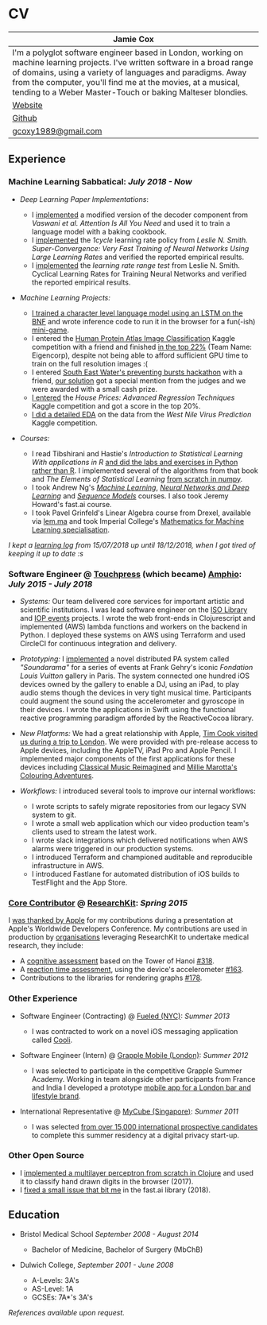# CV

| Jamie Cox  |
|---------------------------------------------------------------------------------------------------------------|
| I'm a polyglot software engineer based in London, working on machine learning projects. I've written software in a broad range of domains, using a variety of languages and paradigms. Away from the computer, you'll find me at the movies, at a musical, tending to a Weber Master-Touch or baking Malteser blondies. |
| [Website](https://www.coxy1989.com/)  |
| [Github](https://github.com/coxy1989)  |
| gcoxy1989@gmail.com  |

## Experience

### Machine Learning Sabbatical: *July 2018 - Now*

- *Deep Learning Paper Implementations*: 
	- I [implemented](https://github.com/coxy1989/tfmr) a modified version of the decoder component from *Vaswani et al. Attention Is All You Need* and used it to train a language model with a baking cookbook.
	- I [implemented](https://github.com/coxy1989/superconv) the *1cycle* learning rate policy from *Leslie N. Smith. Super-Convergence: Very Fast Training of Neural Networks Using Large Learning Rates* and verified the reported empirical results.
	- I [implemented](https://github.com/coxy1989/clr) the *learning rate range test* from  Leslie N. Smith. Cyclical Learning Rates for Training Neural Networks and verified the reported empirical results.

- *Machine Learning Projects:* 
	- [I trained a character level language model using an LSTM on the BNF](https://github.com/coxy1989/rx) and wrote inference code to run it in the browser for a fun(-ish) [mini-game](https://rx.coxy1989.com/).
	- I entered the [Human Protein Atlas Image Classification](https://www.kaggle.com/c/human-protein-atlas-image-classification) Kaggle competition with a friend and finished [in the top 22%](https://www.kaggle.com/c/human-protein-atlas-image-classification/leaderboard) (Team Name: Eigencorp), despite not being able to afford sufficient GPU time to train on the full resolution images :(
	-  I entered [South East Water's preventing bursts hackathon](https://solveitsew.devpost.com/) with a friend, [our solution](https://docs.google.com/presentation/d/1kaTD7jr0DhJR7IDXVY0lVQ7-jD_r_qhhgqzK9_5nKRc/edit#slide=id.p) got a special mention from the judges and we were awarded with a small cash prize.
	- [I entered](https://github.com/coxy1989/house-prices) the *House Prices: Advanced Regression Techniques* Kaggle competition and got a score in the top 20%.
	- [I did a detailed EDA](https://github.com/coxy1989/west-nile-virus) on the data from the *West Nile Virus Prediction* Kaggle competition.

- *Courses:* 
	- I read Tibshirani and Hastie's *Introduction to Statistical Learning With applications in R* [and did the labs and exercises in Python rather than R](https://github.com/coxy1989/isl). I implemented several of the algorithms from that book and *The Elements of Statistical Learning* [from scratch in numpy](https://github.com/coxy1989/algs).
	- I took Andrew Ng's [*Machine Learning*](https://github.com/coxy1989/ng_ml), [*Neural Networks and Deep Learning*](https://www.coursera.org/account/accomplishments/records/8PMHWASDBR88) and [*Sequence Models*](https://www.coursera.org/account/accomplishments/records/DTG5PML6SWAJ) courses. I also took Jeremy Howard's fast.ai course.
	- I took Pavel Grinfeld's Linear Algebra course from Drexel, available via [lem.ma](https://www.lem.ma/) and took Imperial College's [Mathematics for Machine Learning specialisation](https://www.coursera.org/account/accomplishments/specialization/certificate/ARMLMTNPZJTD).

*I kept a [learning log](https://www.coxy1989.com/learning_log.html) from 15/07/2018 up until 18/12/2018, when I got tired of keeping it up to date :s* 

### Software Engineer @ [Touchpress](https://en.wikipedia.org/wiki/Touchpress) (which became) [Amphio](https://www.amphio.co/): *July 2015 - July 2018*

- *Systems:* Our team delivered core services for important artistic and scientific institutions. I was lead software engineer on the [ISO Library](https://www.amphio.co/iso.html) and [IOP events](https://www.amphio.co/iop-events.html) projects. I wrote the web front-ends in Clojurescript and implemented (AWS) lambda functions and workers on the backend in Python. I deployed these systems on AWS using Terraform and used CircleCI for continuous integration and delivery. 

- *Prototyping:* I [implemented](https://github.com/coxy1989/soundarama_open_source) a novel distributed PA system called *"Soundarama"* for a series of events at Frank Gehry's iconic *Fondation Louis Vuitton* gallery in Paris. The system connected one hundred iOS devices owned by the gallery to enable a DJ, using an iPad, to play audio stems though the devices in very tight musical time. Participants could augment the sound using the accelerometer and gyroscope in their devices. I wrote the applications in Swift using the functional reactive programming paradigm afforded by the ReactiveCocoa library.

- *New Platforms:* We had a great relationship with Apple, [Tim Cook visited us during a trip to London](https://twitter.com/tim_cook/status/663750294837178368). We were provided with pre-release access to Apple devices, including the AppleTV, iPad Pro and Apple Pencil.  I implemented major components of the first applications for these devices including
[Classical Music Reimagined](https://itunes.apple.com/gb/app/classical-music-reimagined/id1046460216) and [Millie Marotta's Colouring Adventures](https://itunes.apple.com/gb/app/millie-marottas-colouring-adventures/id1064432319?mt=8).

- *Workflows:* I introduced several tools to improve our internal workflows:
	- I wrote scripts to safely migrate repositories from our legacy SVN system to git.
	- I wrote a small web application which our video production team's clients used to stream the latest work.
	- I wrote slack integrations which delivered notifications when AWS alarms were triggered in our production systems.
	- I introduced Terraform and championed auditable and reproducible infrastructure in AWS.
	- I introduced Fastlane for automated distribution of iOS builds to TestFlight and the App Store.

### [Core Contributor](https://github.com/ResearchKit/ResearchKit/graphs/contributors?from=2015-04-12&to=2018-04-07&type=a) @ [ResearchKit](https://github.com/ResearchKit/ResearchKit): *Spring 2015*

I [was thanked by Apple](https://developer.apple.com/videos/play/wwdc2016/234/?time=1571)  for my contributions during a presentation at Apple's Worldwide Developers Conference. My contributions are used in production by [organisations](https://qolty.com/) leveraging ResearchKit to undertake medical research, they include:


- A [cognitive assessment](http://researchkit.org/docs/docs/ActiveTasks/ActiveTasks.html#tower) based on the Tower of Hanoi [#318](https://github.com/ResearchKit/ResearchKit/pull/318).
- A [reaction time assessment](http://researchkit.org/docs/docs/ActiveTasks/ActiveTasks.html#reaction), using the device's accelerometer [#163](https://github.com/ResearchKit/ResearchKit/pull/163).
- Contributions to the libraries for rendering graphs [#178](https://github.com/ResearchKit/ResearchKit/pull/178).

### Other Experience

- Software Engineer (Contracting) @ [Fueled (NYC)](https://fueled.com): *Summer 2013*
	- I was contracted to work on a novel iOS messaging application called [Cooli](https://www.crunchbase.com/organization/cooli-labs#section-overview).

- Software Engineer (Intern) @ [Grapple Mobile (London)](https://www.crunchbase.com/organization/grapple-mobile): *Summer 2012*
	- I was selected to participate in the competitive Grapple Summer Academy. Working in  team alongside other participants from France and India I developed a prototype [mobile app for a London bar and lifestyle brand](http://neatserver.herokuapp.com/about.php).

- International Representative @ [MyCube (Singapore)](https://www.crunchbase.com/organization/mycube): *Summer 2011*
	- I was selected [from over 15,000 international prospective candidates](https://www.prnewswire.com/news-releases/digital-life-academy-announces-members-for-the-2011-session-123914349.html) to complete this summer residency at a digital privacy start-up.

### Other Open Source

- I [implemented a multilayer perceptron from scratch in Clojure](https://github.com/coxy1989/clj_mnist) and used it to classify hand drawn digits in the browser (2017).
- I [fixed a small issue that bit me](https://github.com/fastai/fastai/pull/1332) in the fast.ai library (2018).

## Education

- Bristol Medical School *September 2008 - August 2014*
	- Bachelor of Medicine, Bachelor of Surgery (MbChB)

- Dulwich College, *September 2001 - June 2008*
	- A-Levels: 3A's
	- AS-Level: 1A
	- GCSEs: 7A*'s 3A's
 
*References available upon request.*

